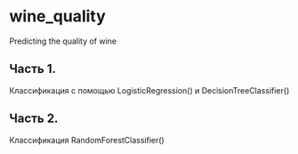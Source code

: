 # wine_quality
Predicting the quality of wine
## Часть 1.  
Классификация с помощью LogisticRegression() и DecisionTreeClassifier()  
## Часть 2.  
Классификация RandomForestClassifier()


